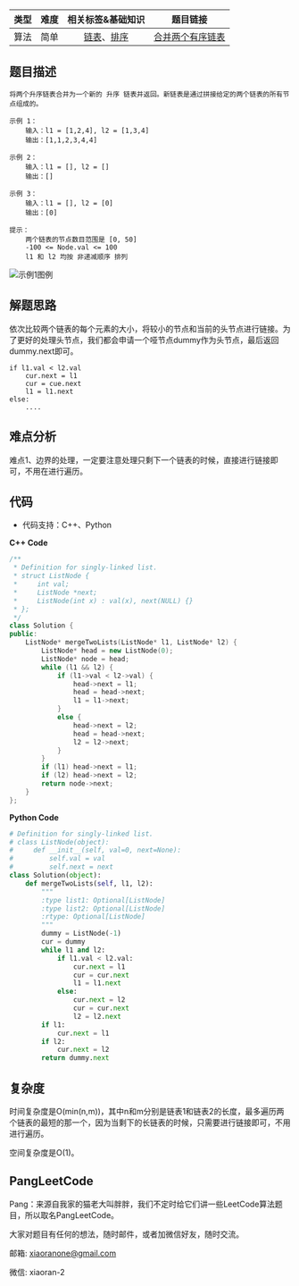 # 


| 类型 | 难度 | 相关标签&基础知识 | 题目链接 |
| :------: | :--------: | :---: | :------: | 
| 算法 | 简单 | [链表](#)、[排序](#) | [合并两个有序链表](https://leetcode-cn.com/problems/merge-two-sorted-lists/) | 

## 题目描述

```
将两个升序链表合并为一个新的 升序 链表并返回。新链表是通过拼接给定的两个链表的所有节点组成的。

示例 1：
    输入：l1 = [1,2,4], l2 = [1,3,4]
    输出：[1,1,2,3,4,4]

示例 2：
    输入：l1 = [], l2 = []
    输出：[]

示例 3：
    输入：l1 = [], l2 = [0]
    输出：[0]

提示：
    两个链表的节点数目范围是 [0, 50]
    -100 <= Node.val <= 100
    l1 和 l2 均按 非递减顺序 排列

```
![示例1图例](https://assets.leetcode.com/uploads/2020/10/03/merge_ex1.jpg)

## 解题思路

依次比较两个链表的每个元素的大小，将较小的节点和当前的头节点进行链接。为了更好的处理头节点，我们都会申请一个哑节点dummy作为头节点，最后返回dummy.next即可。

```
if l1.val < l2.val
    cur.next = l1
    cur = cue.next
    l1 = l1.next
else:
    ....
```


## 难点分析
难点1、边界的处理，一定要注意处理只剩下一个链表的时候，直接进行链接即可，不用在进行遍历。

## 代码
- 代码支持：C++、Python

**C++ Code**
```C++
/**
 * Definition for singly-linked list.
 * struct ListNode {
 *     int val;
 *     ListNode *next;
 *     ListNode(int x) : val(x), next(NULL) {}
 * };
 */
class Solution {
public:
    ListNode* mergeTwoLists(ListNode* l1, ListNode* l2) {
        ListNode* head = new ListNode(0);
        ListNode* node = head;
        while (l1 && l2) {
            if (l1->val < l2->val) {
                head->next = l1;
                head = head->next;
                l1 = l1->next;
            }
            else {
                head->next = l2;
                head = head->next;
                l2 = l2->next; 
            }
        }
        if (l1) head->next = l1;
        if (l2) head->next = l2;
        return node->next;
    }
};
```

**Python Code**
```Python
# Definition for singly-linked list.
# class ListNode(object):
#     def __init__(self, val=0, next=None):
#         self.val = val
#         self.next = next
class Solution(object):
    def mergeTwoLists(self, l1, l2):
        """
        :type list1: Optional[ListNode]
        :type list2: Optional[ListNode]
        :rtype: Optional[ListNode]
        """
        dummy = ListNode(-1)
        cur = dummy
        while l1 and l2:
            if l1.val < l2.val:
                cur.next = l1
                cur = cur.next
                l1 = l1.next
            else:
                cur.next = l2
                cur = cur.next
                l2 = l2.next
        if l1:
            cur.next = l1
        if l2: 
            cur.next = l2
        return dummy.next
```

## 复杂度
时间复杂度是O(min(n,m))，其中n和m分别是链表1和链表2的长度，最多遍历两个链表的最短的那一个，因为当剩下的长链表的时候，只需要进行链接即可，不用进行遍历。

空间复杂度是O(1)。

## PangLeetCode

Pang：来源自我家的猫老大叫胖胖，我们不定时给它们讲一些LeetCode算法题目，所以取名PangLeetCode。

大家对题目有任何的想法，随时邮件，或者加微信好友，随时交流。

邮箱: xiaoranone@gmail.com

微信: xiaoran-2 